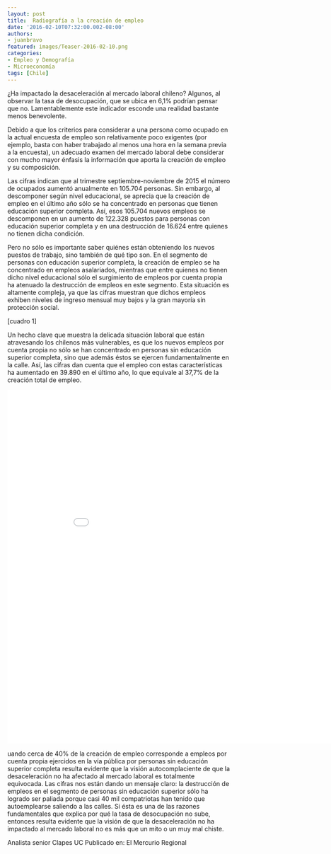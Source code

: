 ```yaml
---
layout: post
title:  Radiografía a la creación de empleo
date: '2016-02-10T07:32:00.002-08:00'
authors:
- juanbravo
featured: images/Teaser-2016-02-10.png
categories:
- Empleo y Demografía
- Microeconomía
tags: [Chile]
---
```


¿Ha impactado la desaceleración al mercado laboral chileno? Algunos, al observar la tasa de desocupación, que se ubica en 6,1% podrían pensar que no. Lamentablemente este indicador esconde una realidad bastante menos benevolente.


Debido a que los criterios para considerar a una persona como ocupado en la actual encuesta de empleo son relativamente poco exigentes (por ejemplo, basta con haber trabajado al menos una hora en la semana previa a la encuesta), un adecuado examen del mercado laboral debe considerar con mucho mayor énfasis la información que aporta la creación de empleo y su composición.

Las cifras indican que al trimestre septiembre-noviembre de 2015 el número de ocupados aumentó anualmente en 105.704 personas. Sin embargo, al descomponer según nivel educacional, se aprecia que la creación de empleo en el último año sólo se ha concentrado en personas que tienen educación superior completa. Así, esos 105.704 nuevos empleos se descomponen en un aumento de 122.328 puestos para personas con educación superior completa y en una destrucción de 16.624 entre quienes no tienen dicha condición.

Pero no sólo es importante saber quiénes están obteniendo los nuevos puestos de trabajo, sino también de qué tipo son. En el segmento de personas con educación superior completa, la creación de empleo se ha concentrado en empleos asalariados, mientras que entre quienes no tienen dicho nivel educacional sólo el surgimiento de empleos por cuenta propia ha atenuado la destrucción de empleos en este segmento. Esta situación es altamente compleja, ya que las cifras muestran que dichos empleos exhiben niveles de ingreso mensual muy bajos y la gran mayoría sin protección social.

[cuadro 1]

Un hecho clave que muestra la delicada situación laboral que están atravesando los chilenos más vulnerables, es que los nuevos empleos por cuenta propia no sólo se han concentrado en personas sin educación superior completa, sino que además éstos se ejercen fundamentalmente en la calle. Así, las cifras dan cuenta que el empleo con estas características ha aumentado en 39.890 en el último año, lo que equivale al 37,7% de la creación total de empleo.

<iframe width="900" height="800" frameborder="0" scrolling="no" src="//plot.ly/~faro/60.embed"></iframe>

uando cerca de 40% de la creación de empleo corresponde a empleos por cuenta propia ejercidos en la vía pública por personas sin educación superior completa resulta evidente que la visión autocomplaciente de que la desaceleración no ha afectado al mercado laboral es totalmente equivocada. Las cifras nos están dando un mensaje claro: la destrucción de empleos en el segmento de personas sin educación superior sólo ha logrado ser paliada porque casi 40 mil compatriotas han tenido que autoemplearse saliendo a las calles. Si ésta es una de las razones fundamentales que explica por qué la tasa de desocupación no sube, entonces resulta evidente que la visión de que la desaceleración no ha impactado al mercado laboral no es más que un mito o un muy mal chiste.

Analista senior Clapes UC
Publicado en:  El Mercurio Regional
